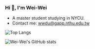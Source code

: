 ### Hi 👋, I'm Wei-Wei
- A master student studying in NYCU.
- Contact me: wwdu@gapp.nthu.edu.tw


![Top Langs](https://github-readme-stats.vercel.app/api/top-langs/?username=wwweiwei&layout=compact&theme=vision-friendly-dark)

![Wei-Wei's GitHub stats](https://github-readme-stats.vercel.app/api?username=wwweiwei&show_icons=true&count_private=true&theme=vision-friendly-dark)


<!--
**wwweiwei/wwweiwei** is a ✨ _special_ ✨ repository because its `README.md` (this file) appears on your GitHub profile.

Here are some ideas to get you started:

- 🔭 I’m currently working on ...
- 🌱 I’m currently learning ...
- 👯 I’m looking to collaborate on ...
- 🤔 I’m looking for help with ...
- 💬 Ask me about ...
- 📫 How to reach me: ...
- 😄 Pronouns: ...
- ⚡ Fun fact: ...
-->
